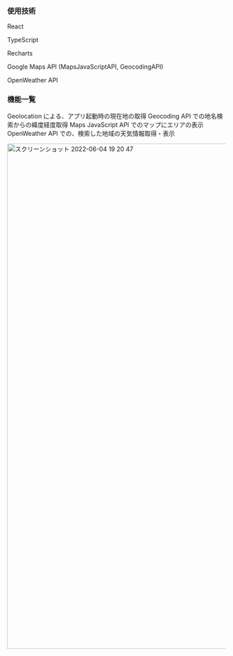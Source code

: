 ### 使用技術

React

TypeScript

Recharts

Google Maps API (MapsJavaScriptAPI, GeocodingAPI)

OpenWeather API

### 機能一覧
Geolocation による、アプリ起動時の現在地の取得
Geocoding API での地名検索からの緯度経度取得
Maps JavaScript API でのマップにエリアの表示
OpenWeather API での、検索した地域の天気情報取得・表示

<img width="1166" alt="スクリーンショット 2022-06-04 19 20 47" src="https://user-images.githubusercontent.com/71999060/172121115-28bcaf6c-267f-425a-ac40-0eea2586368a.png">
